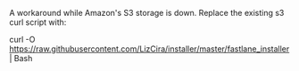 A workaround while Amazon's S3 storage is down. Replace the existing s3 curl script with: 

curl -O https://raw.githubusercontent.com/LizCira/installer/master/fastlane_installer | Bash
